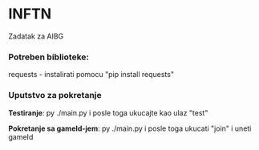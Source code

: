 # INFTN

Zadatak za AIBG 
### Potreben biblioteke:
requests - instalirati pomocu "pip install requests"

### Uputstvo za pokretanje
**Testiranje**: py ./main.py i posle toga ukucajte kao ulaz "test"


**Pokretanje sa gameId-jem**: py ./main.py i posle toga ukucati "join" i uneti gameId
